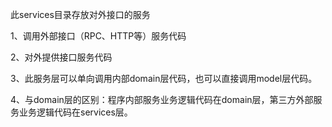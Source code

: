 此services目录存放对外接口的服务

1、调用外部接口（RPC、HTTP等）服务代码

2、对外提供接口服务代码

3、此服务层可以单向调用内部domain层代码，也可以直接调用model层代码。

4、与domain层的区别：程序内部服务业务逻辑代码在domain层，第三方外部服务业务逻辑代码在services层。
